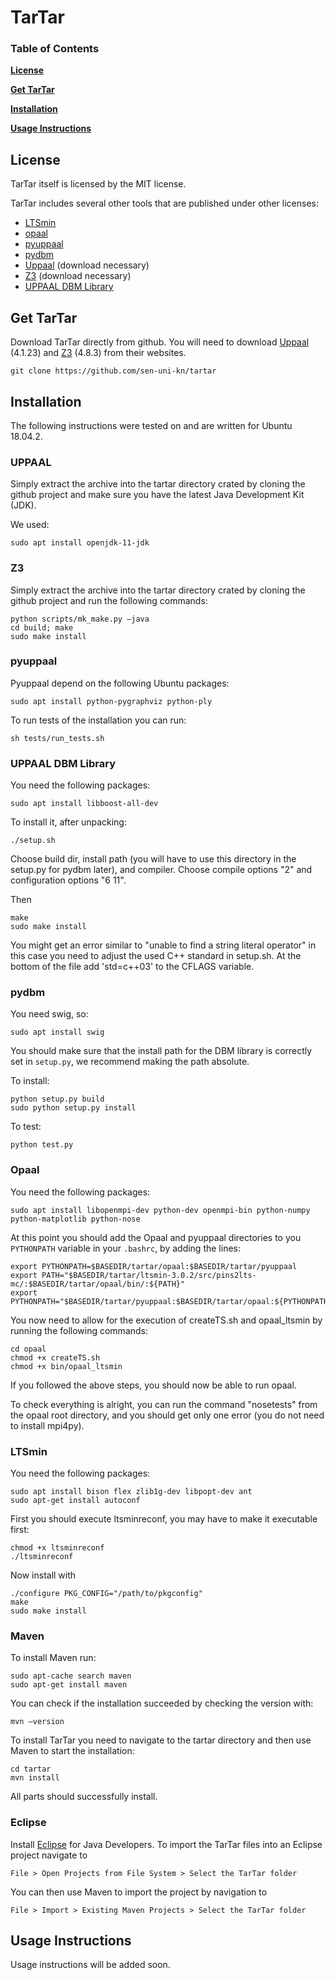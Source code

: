 ﻿

# TarTar

### Table of Contents
**[License](#license)**

**[Get TarTar](#get-tartar)**

**[Installation](#installation)**

**[Usage Instructions](#usage-instructions)**

## License
TarTar itself is licensed by the MIT license.
 
 TarTar includes several other tools that are published under other licenses:
 - [LTSmin](https://ltsmin.utwente.nl/)
 - [opaal](http://opaal-modelchecker.com/opaal-ltsmin/)
 - [pyuppaal](https://launchpad.net/pyuppaal)
 - [pydbm](http://people.cs.aau.dk/~adavid/UDBM/)
 - [Uppaal](http://www.uppaal.org/) (download necessary)
 - [Z3](https://github.com/Z3Prover/z3) (download necessary)
 - [UPPAAL DBM Library](http://people.cs.aau.dk/~adavid/UDBM/)

## Get TarTar
Download TarTar directly from github. You will need to download [Uppaal](http://www.uppaal.org/) (4.1.23) and [Z3](https://github.com/Z3Prover/z3/releases/tag/z3-4.8.3) (4.8.3) from their websites.
```
git clone https://github.com/sen-uni-kn/tartar
```

## Installation
The following instructions were tested on and are written for Ubuntu 18.04.2. 
### UPPAAL
Simply extract the archive into the tartar directory crated by cloning the github project and make sure you have the latest Java Development Kit (JDK).

We used:
```
sudo apt install openjdk-11-jdk
```
### Z3
Simply extract the archive into the tartar directory crated by cloning the github project and run the following commands:
```
python scripts/mk_make.py –java
cd build; make
sudo make install
```
### pyuppaal
Pyuppaal depend on the following Ubuntu packages:
```
sudo apt install python-pygraphviz python-ply
```
To run tests of the installation you can run:
```
sh tests/run_tests.sh
```
### UPPAAL DBM Library
You need the following packages:
```
sudo apt install libboost-all-dev
```
To install it, after unpacking:
```
./setup.sh
```
Choose build dir, install path (you will have to use this directory in the setup.py for pydbm later), and compiler.
Choose compile options "2" and configuration options "6 11".

Then
```
make
sudo make install
```
You might get an error similar to "unable to find a string literal operator" in this case you need to adjust the used C++ standard in setup.sh. At the bottom of the file add 'std=c++03' to the CFLAGS variable.

### pydbm
You need swig, so:
```
sudo apt install swig
```
You should make sure that the install path for the DBM library is correctly set in `setup.py`, we recommend making the path absolute.

To install:
```
python setup.py build
sudo python setup.py install
```
To test:
```
python test.py
```
### Opaal
You need the following packages:
```
sudo apt install libopenmpi-dev python-dev openmpi-bin python-numpy python-matplotlib python-nose
```
At this point you should add the Opaal and pyuppaal directories to you `PYTHONPATH` variable in your `.bashrc`, by adding the lines:
```
export PYTHONPATH=$BASEDIR/tartar/opaal:$BASEDIR/tartar/pyuppaal
export PATH="$BASEDIR/tartar/ltsmin-3.0.2/src/pins2lts-mc/:$BASEDIR/tartar/opaal/bin/:${PATH}"
export PYTHONPATH="$BASEDIR/tartar/pyuppaal:$BASEDIR/tartar/opaal:${PYTHONPATH}"
```
You now need to allow for the execution of createTS.sh and opaal_ltsmin by running the following commands:
```
cd opaal
chmod +x createTS.sh
chmod +x bin/opaal_ltsmin
```

If you followed the above steps, you should now be able to run opaal.

To check everything is alright, you can run the command "nosetests" from the opaal root directory, and you should get only one error (you do not need to install mpi4py).

### LTSmin
You need the following packages:
```
sudo apt install bison flex zlib1g-dev libpopt-dev ant
sudo apt-get install autoconf
```
First you should execute ltsminreconf, you may have to make it executable first:
```
chmod +x ltsminreconf
./ltsminreconf
```
Now install with
```
./configure PKG_CONFIG="/path/to/pkgconfig"
make
sudo make install
```

### Maven
To install Maven run:
```
sudo apt-cache search maven
sudo apt-get install maven
```
You can check if the installation succeeded by checking the version with:
```
mvn –version
```
To install TarTar you need to navigate to the tartar directory and then use Maven to start the installation:
```
cd tartar
mvn install
```
All parts should successfully install.

### Eclipse
Install [Eclipse](https://www.eclipse.org/downloads/) for Java Developers.
To import the TarTar files into an Eclipse project navigate to
```
File > Open Projects from File System > Select the TarTar folder
```
You can then use Maven to import the project by navigation to
```
File > Import > Existing Maven Projects > Select the TarTar folder
```

## Usage Instructions
Usage instructions will be added soon.
